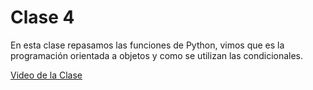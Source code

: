 # Clase 4

En esta clase repasamos las funciones de Python, vimos que es la programación orientada a objetos y como se utilizan las condicionales.

[Video de la Clase](https://youtu.be/g8kjVUo0z3o)
